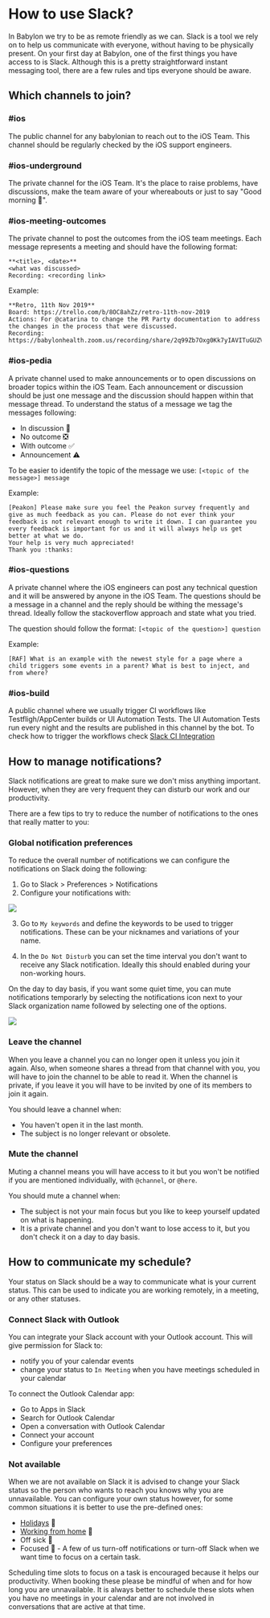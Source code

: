 # How to use Slack?

In Babylon we try to be as remote friendly as we can.
Slack is a tool we rely on to help us communicate with everyone, without having to be physically present.
On your first day at Babylon, one of the first things you have access to is Slack.
Although this is a pretty straightforward instant messaging tool, there are a few rules and tips everyone should be aware.

## Which channels to join?

### #ios
The public channel for any babylonian to reach out to the iOS Team. This channel should be regularly checked by the iOS support engineers.

### #ios-underground
The private channel for the iOS Team. It's the place to raise problems, have discussions, make the team aware of your whereabouts or just to say "Good morning 👋".

### #ios-meeting-outcomes
The private channel to post the outcomes from the iOS team meetings.
Each message represents a meeting and should have the following format:

```
**<title>, <date>**
<what was discussed>
Recording: <recording link>
```
Example:

```
**Retro, 11th Nov 2019**
Board: https://trello.com/b/8OC8ahZz/retro-11th-nov-2019
Actions: For @catarina to change the PR Party documentation to address the changes in the process that were discussed.
Recording: https://babylonhealth.zoom.us/recording/share/2q99Zb7Oxg0Kk7yIAVITuGUZVCs2_eV7Vge2Ppmjq3WwIumekTziMw
```

### #ios-pedia
A private channel used to make announcements or to open discussions on broader topics within the iOS Team.
Each announcement or discussion should be just one message and the discussion should happen within that message thread.
To understand the status of a message we tag the messages following:

- In discussion 💬
- No outcome ❎
- With outcome ✅
- Announcement ⚠️

To be easier to identify the topic of the message we use:
 `[<topic of the message>] message`

Example: 

```
[Peakon] Please make sure you feel the Peakon survey frequently and give as much feedback as you can. Please do not ever think your feedback is not relevant enough to write it down. I can guarantee you every feedback is important for us and it will always help us get better at what we do.
Your help is very much appreciated!
Thank you :thanks:
```

### #ios-questions

A private channel where the iOS engineers can post any technical question and it will be answered by anyone in the iOS Team.
The questions should be a message in a channel and the reply should be withing the message's thread.
Ideally follow the stackoverflow approach and state what you tried.

The question should follow the format:
`[<topic of the question>] question`

Example:
```
[RAF] What is an example with the newest style for a page where a child triggers some events in a parent? What is best to inject, and from where?
```

### #ios-build

A public channel where we usually trigger CI workflows like Testfligh/AppCenter builds or UI Automation Tests.
The UI Automation Tests run every night and the results are published in this channel by the bot.
To check how to trigger the workflows check [Slack CI Integration](/SlackCIIntegration.md)

## How to manage notifications?

Slack notifications are great to make sure we don't miss anything important. However, when they are very frequent they can disturb our work and our productivity.

There are a few tips to try to reduce the number of notifications to the ones that really matter to you:

### Global notification preferences

To reduce the overall number of notifications we can configure the notifications on Slack doing the following:

1. Go to Slack > Preferences > Notifications
2. Configure your notifications with:

<img src="Assets/onboarding/slack-notification-preferences.png">

3. Go to `My keywords` and define the keywords to be used to trigger notifications. These can be your nicknames and variations of your name.

4. In the `Do Not Disturb` you can set the time interval you don't want to receive any Slack notification. Ideally this should enabled during your non-working hours.

On the day to day basis, if you want some quiet time, you can mute notifications temporarly by selecting the notifications icon next to your Slack organization name followed by selecting one of the options.

<img src="Assets/onboarding/slack-notification-muted.png">

### Leave the channel

When you leave a channel you can no longer open it unless you join it again. Also, when someone shares a thread from that channel with you, you will have to join the channel to be able to read it.
When the channel is private, if you leave it you will have to be invited by one of its members to join it again.

You should leave a channel when:

 - You haven't open it in the last month.
 - The subject is no longer relevant or obsolete.

### Mute the channel

Muting a channel means you will have access to it but you won't be notified if you are mentioned individually, with `@channel`, or `@here`.

You should mute a channel when:

 - The subject is not your main focus but you like to keep yourself updated on what is happening.
 - It is a private channel and you don't want to lose access to it, but you don't check it on a day to day basis.


## How to communicate my schedule?

Your status on Slack should be a way to communicate what is your current status. This can be used to indicate you are working remotely, in a meeting, or any other statuses.

### Connect Slack with Outlook

You can integrate your Slack account with your Outlook account. This will give permission for Slack to:
- notify you of your calendar events
- change your status to `In Meeting` when you have meetings scheduled in your calendar

To connect the Outlook Calendar app:

- Go to Apps in Slack
- Search for Outlook Calendar
- Open a conversation with Outlook Calendar
- Connect your account
- Configure your preferences

### Not available

When we are not available on Slack it is advised to change your Slack status so the person who wants to reach you knows why you are unnavailable.
You can configure your own status however, for some common situations it is better to use the pre-defined ones:

- [Holidays](/OutOffOfficeRequest.md#holidays-) 🌴
- [Working from home](https://github.com/babylonhealth/ios-playbook/blob/catarina/CNSMR-3278/Cookbook/Technical-Documents/OutOffOfficeRequest.md#working-from-home-) 🏡
- Off sick 🤒
- Focused 💭 - A few of us turn-off notifications or turn-off Slack when we want time to focus on a certain task.

Scheduling time slots to focus on a task is encouraged because it helps our productivity. When booking these please be mindful of when and for how long you are unnavailable. It is always better to schedule these slots when you have no meetings in your calendar and are not involved in conversations that are active at that time.
